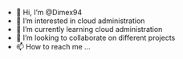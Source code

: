 - 👋 Hi, I’m @Dimex94
- 👀 I’m interested in cloud administration
- 🌱 I’m currently learning cloud administration
- 💞️ I’m looking to collaborate on different projects
- 📫 How to reach me ...

<!---
Dimex94/Dimex94 is a ✨ special ✨ repository because its `README.md` (this file) appears on your GitHub profile.
You can click the Preview link to take a look at your changes.
--->
